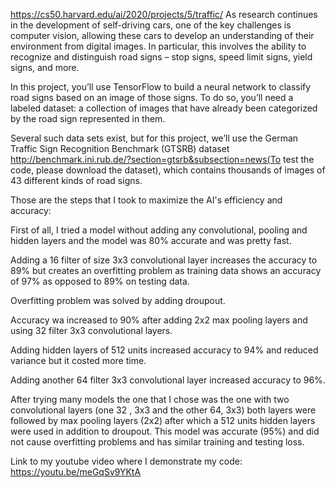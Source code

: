 https://cs50.harvard.edu/ai/2020/projects/5/traffic/
As research continues in the development of self-driving cars, one of the key challenges is computer vision, allowing these cars to develop an understanding of their environment from digital images. In particular, this involves the ability to recognize and distinguish road signs – stop signs, speed limit signs, yield signs, and more.

In this project, you’ll use TensorFlow to build a neural network to classify road signs based on an image of those signs. To do so, you’ll need a labeled dataset: a collection of images that have already been categorized by the road sign represented in them.

Several such data sets exist, but for this project, we’ll use the German Traffic Sign Recognition Benchmark (GTSRB) dataset http://benchmark.ini.rub.de/?section=gtsrb&subsection=news(To test the code, please download the dataset), which contains thousands of images of 43 different kinds of road signs.

Those are the steps that I took to maximize the AI's efficiency and accuracy:

First of all, I tried a model without adding any convolutional, pooling and hidden layers and the model was 80% accurate and was pretty fast. 

Adding a 16 filter of size 3x3 convolutional layer increases the accuracy to 89% but creates an overfitting problem as training data shows an accuracy of 97% as opposed to 89% on testing data.

Overfitting problem was solved by adding droupout.

Accuracy wa increased to 90% after adding 2x2 max pooling layers and using 32 filter 3x3 convolutional layers.

Adding hidden layers of 512 units increased accuracy to 94% and reduced variance but it costed more time.

Adding another 64 filter 3x3 convolutional layer increased accuracy to 96%.

After trying many models the one that I chose was the one with two convolutional layers (one 32 , 3x3 and the other 64, 3x3) both layers were followed by max pooling layers (2x2) after which a 512 units hidden layers were used in addition to droupout. This model was accurate (95%) and did not cause overfitting problems and has similar training and testing loss.

Link to my youtube video where I demonstrate my code:
https://youtu.be/meGqSv9YKtA

